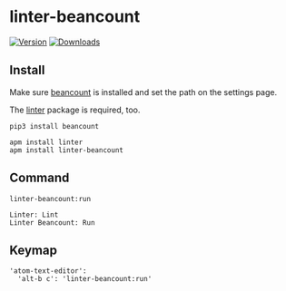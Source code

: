# linter-beancount

[![Version](https://img.shields.io/apm/v/linter-beancount.svg)](https://atom.io/packages/linter-beancount)
[![Downloads](https://img.shields.io/apm/dm/linter-beancount.svg)](https://atom.io/packages/linter-beancount)

## Install

Make sure [beancount](https://pypi.python.org/pypi/beancount) is installed and set the path on the settings page.

The [linter](https://atom.io/packages/linter) package is required, too.

```
pip3 install beancount
```

```
apm install linter
apm install linter-beancount
```

## Command

`linter-beancount:run`

```
Linter: Lint
Linter Beancount: Run
```

## Keymap

```
'atom-text-editor':
  'alt-b c': 'linter-beancount:run'
```
